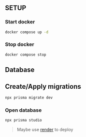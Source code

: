 ## SETUP

### Start docker
```sh
docker compose up -d
```

### Stop docker
```sh
docker compose stop
```

## Database

## Create/Apply migrations
```sh
npx prisma migrate dev
```

### Open database
```sh
npx prisma studio
```

> Maybe use [render](https://render.com/) to deploy
